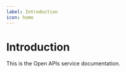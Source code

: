 ```yaml
---
label: Introduction
icon: home
---
```


# Introduction
This is the Open APIs service documentation.
